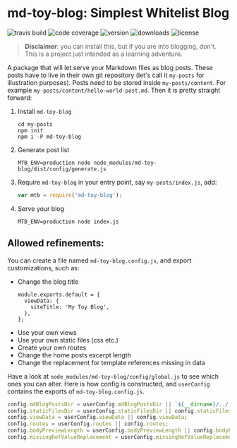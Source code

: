 # md-toy-blog: Simplest Whitelist Blog

![travis build](https://img.shields.io/travis/gbili/md-toy-blog.svg?style=flat-square)
![code coverage](https://img.shields.io/codecov/c/github/gbili/md-toy-blog.svg)
![version](https://img.shields.io/npm/v/md-toy-blog.svg)
![downloads](https://img.shields.io/npm/dm/md-toy-blog.svg)
![license](https://img.shields.io/npm/l/md-toy-blog.svg)

> **Disclaimer**: you can install this, but if you are into blogging, don't. This is a project just intended as a learning adventure.

A package that will let serve your Markdown files as blog posts. These posts have to live in their own git repository (let's call it `my-posts` for illustration purposes). Posts need to be stored inside `my-posts/content`. For example `my-posts/content/hello-world-post.md`. Then it is pretty straight forward:

1. Install `md-toy-blog`
   ```
   cd my-posts
   npm init
   npm i -P md-toy-blog
   ```
2. Generate post list
   ```
   MTB_ENV=production node node_modules/md-toy-blog/dist/config/generate.js
   ```
3. Require `md-toy-blog` in your entry point, say `my-posts/index.js`, add:
   ```javascript
   var mtb = require('md-toy-blog');
   ```
4. Serve your blog
   ```
   MTB_ENV=production node index.js
   ```

## Allowed refinements:
You can create a file named `md-toy-blog.config.js`, and export customizations, such as:
- Change the blog title
  ```
  module.exports.default = {
    viewData: {
      siteTitle: 'My Toy Blog',
    },
  };
  ```
- Use your own views
- Use your own static files (css etc.)
- Create your own routes
- Change the home posts excerpt length
- Change the replacement for template references missing in data

Have a look at `node_modules/md-toy-blog/config/global.js` to see which ones you can alter. Here is how config is constructed, and `userConfig` contains the exports of `md-toy-blog.config.js`.
```javascript
config.mdBlogPostsDir = userConfig.mdBlogPostsDir || `${__dirname}/../../../content`
config.staticFilesDir = userConfig.staticFilesDir || config.staticFilesDir;
config.viewData = userConfig.viewData || config.viewData;
config.routes = userConfig.routes || config.routes;
config.bodyPreviewLength = userConfig.bodyPreviewLength || config.bodyPreviewLength;
config.missingRefValueReplacement = userConfig.missingRefValueReplacement || config.missingRefValueReplacement;
```
